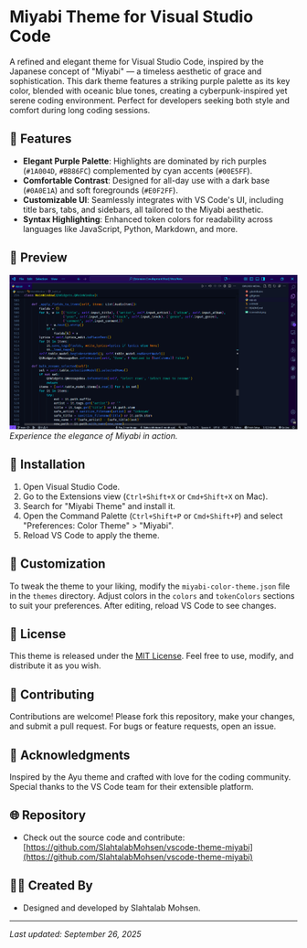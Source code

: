 # Miyabi Theme for Visual Studio Code

A refined and elegant theme for Visual Studio Code, inspired by the Japanese concept of "Miyabi" — a timeless aesthetic of grace and sophistication. This dark theme features a striking purple palette as its key color, blended with oceanic blue tones, creating a cyberpunk-inspired yet serene coding environment. Perfect for developers seeking both style and comfort during long coding sessions.

## 🎨 Features

- **Elegant Purple Palette**: Highlights are dominated by rich purples (`#1A004D`, `#BB86FC`) complemented by cyan accents (`#00E5FF`).
- **Comfortable Contrast**: Designed for all-day use with a dark base (`#0A0E1A`) and soft foregrounds (`#E0F2FF`).
- **Customizable UI**: Seamlessly integrates with VS Code's UI, including title bars, tabs, and sidebars, all tailored to the Miyabi aesthetic.
- **Syntax Highlighting**: Enhanced token colors for readability across languages like JavaScript, Python, Markdown, and more.

## 📸 Preview

![Miyabi Theme Screenshot](images/Screenshot.png)
_Experience the elegance of Miyabi in action._

## 🚀 Installation

1. Open Visual Studio Code.
2. Go to the Extensions view (`Ctrl+Shift+X` or `Cmd+Shift+X` on Mac).
3. Search for "Miyabi Theme" and install it.
4. Open the Command Palette (`Ctrl+Shift+P` or `Cmd+Shift+P`) and select "Preferences: Color Theme" > "Miyabi".
5. Reload VS Code to apply the theme.

## 🔧 Customization

To tweak the theme to your liking, modify the `miyabi-color-theme.json` file in the `themes` directory. Adjust colors in the `colors` and `tokenColors` sections to suit your preferences. After editing, reload VS Code to see changes.

## 📝 License

This theme is released under the [MIT License](LICENSE). Feel free to use, modify, and distribute it as you wish.

## 🤝 Contributing

Contributions are welcome! Please fork this repository, make your changes, and submit a pull request. For bugs or feature requests, open an issue.

## 🙏 Acknowledgments

Inspired by the Ayu theme and crafted with love for the coding community. Special thanks to the VS Code team for their extensible platform.

## 🌐 Repository

- Check out the source code and contribute: [https://github.com/SlahtalabMohsen/vscode-theme-miyabi](https://github.com/SlahtalabMohsen/vscode-theme-miyabi)

## 👨‍💻 Created By

- Designed and developed by Slahtalab Mohsen.

---

_Last updated: September 26, 2025_
